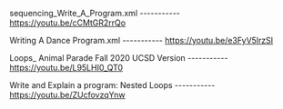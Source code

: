 sequencing_Write_A_Program.xml ----------- https://youtu.be/cCMtGR2rrQo


Writing A Dance Program.xml ----------- https://youtu.be/e3FyV5lrzSI


Loops_ Animal Parade Fall 2020 UCSD Version ----------- https://youtu.be/L95LHI0_QT0


Write and Explain a program: Nested Loops ----------- https://youtu.be/ZUcfovzqYnw
